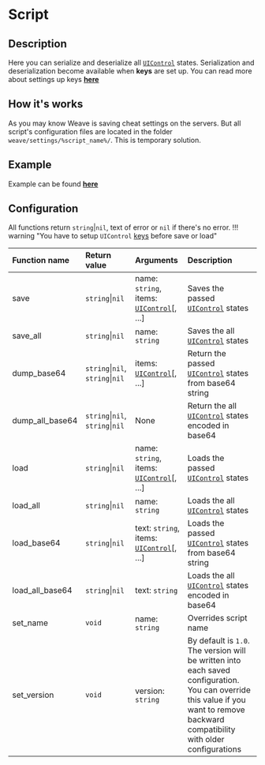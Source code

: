 # Script

## Description
Here you can serialize and deserialize all [`UIControl`](/types/ui/control) states. Serialization and deserialization become available when **keys** are set up. You can read more about settings up keys **[here](/types/ui/control/#keys)**

## How it's works
As you may know Weave is saving cheat settings on the servers. But all script's configuration files are located in the folder `weave/settings/%script_name%/`. This is temporary solution.

## Example

Example can be found **[here](/namespaces/ui/#config-system)**

## Configuration
All functions return `string`|`nil`, text of error or `nil` if there's no error. 
!!! warning "You have to setup `UIControl` [keys](/types/ui/control/#keys) before save or load"

|Function name|Return value|Arguments|Description|
|:-|:-|:-|:-|
|save|`string`\|`nil`|name: `string`, items: [`UIControl`](/types/ui/control)[, ...]|Saves the passed [`UIControl`](/types/ui/control) states|
|save_all|`string`\|`nil`|name: `string`|Saves the all [`UIControl`](/types/ui/control) states|
|dump_base64|`string`\|`nil`, `string`\|`nil`|items: [`UIControl`](/types/ui/control)[, ...]|Return the passed [`UIControl`](/types/ui/control) states from base64 string|
|dump_all_base64|`string`\|`nil`, `string`\|`nil`|None|Return the all [`UIControl`](/types/ui/control) states encoded in base64|
|load|`string`\|`nil`|name: `string`, items: [`UIControl`](/types/ui/control)[, ...]|Loads the passed [`UIControl`](/types/ui/control) states|
|load_all|`string`\|`nil`|name: `string`|Loads the all [`UIControl`](/types/ui/control) states|
|load_base64|`string`\|`nil`|text: `string`, items: [`UIControl`](/types/ui/control)[, ...]|Loads the passed [`UIControl`](/types/ui/control) states from base64 string|
|load_all_base64|`string`\|`nil`|text: `string`|Loads the all [`UIControl`](/types/ui/control) states encoded in base64|
|set_name|`void`|name: `string`|Overrides script name|
|set_version|`void`|version: `string`|By default is `1.0`. The version will be written into each saved configuration. You can override this value if you want to remove backward compatibility with older configurations|